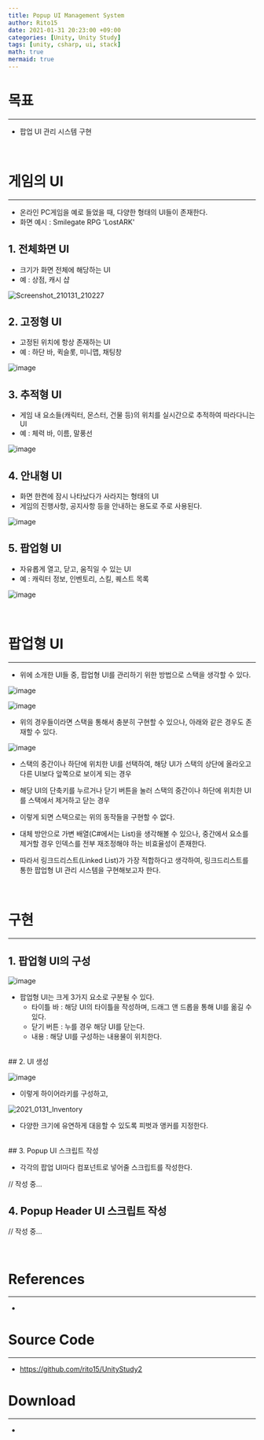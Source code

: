 ```yaml
---
title: Popup UI Management System
author: Rito15
date: 2021-01-31 20:23:00 +09:00
categories: [Unity, Unity Study]
tags: [unity, csharp, ui, stack]
math: true
mermaid: true
---
```


# 목표
---
- 팝업 UI 관리 시스템 구현

<br>

# 게임의 UI
---
- 온라인 PC게임을 예로 들었을 때, 다양한 형태의 UI들이 존재한다.
- 화면 예시 : Smilegate RPG 'LostARK'

## 1. 전체화면 UI
  - 크기가 화면 전체에 해당하는 UI
  - 예 : 상점, 캐시 샵

![Screenshot_210131_210227](https://user-images.githubusercontent.com/42164422/106383242-395f6080-6408-11eb-9e7e-2667a6ef85bf.jpg)

## 2. 고정형 UI
  - 고정된 위치에 항상 존재하는 UI
  - 예 : 하단 바, 퀵슬롯, 미니맵, 채팅창

![image](https://user-images.githubusercontent.com/42164422/106383370-d28e7700-6408-11eb-8c0f-26fc538cbf64.png)

## 3. 추적형 UI
  - 게임 내 요소들(캐릭터, 몬스터, 건물 등)의 위치를 실시간으로 추적하여 따라다니는 UI
  - 예 : 체력 바, 이름, 말풍선

![image](https://user-images.githubusercontent.com/42164422/106383331-a246d880-6408-11eb-9c9b-919bbc8394da.png)

## 4. 안내형 UI
  - 화면 한켠에 잠시 나타났다가 사라지는 형태의 UI
  - 게임의 진행사항, 공지사항 등을 안내하는 용도로 주로 사용된다.

![image](https://user-images.githubusercontent.com/42164422/106383348-b8549900-6408-11eb-807f-8b02ad7d2d7e.png)

## 5. 팝업형 UI
  - 자유롭게 열고, 닫고, 움직일 수 있는 UI
  - 예 : 캐릭터 정보, 인벤토리, 스킬, 퀘스트 목록

![image](https://user-images.githubusercontent.com/42164422/106383290-77f51b00-6408-11eb-9040-c7905a2b7b66.png)

<br>

# 팝업형 UI
---
- 위에 소개한 UI들 중, 팝업형 UI를 관리하기 위한 방법으로 스택을 생각할 수 있다.

![image](https://user-images.githubusercontent.com/42164422/106383438-4c266500-6409-11eb-910a-0f920f463360.png)

![image](https://user-images.githubusercontent.com/42164422/106383444-56486380-6409-11eb-9b99-421a310ee6c0.png)

- 위의 경우들이라면 스택을 통해서 충분히 구현할 수 있으나, 아래와 같은 경우도 존재할 수 있다.

![image](https://user-images.githubusercontent.com/42164422/106383565-29488080-640a-11eb-8b6d-8fa9ffc20ca9.png)

- 스택의 중간이나 하단에 위치한 UI를 선택하여, 해당 UI가 스택의 상단에 올라오고 다른 UI보다 앞쪽으로 보이게 되는 경우

- 해당 UI의 단축키를 누르거나 닫기 버튼을 눌러 스택의 중간이나 하단에 위치한 UI를 스택에서 제거하고 닫는 경우

- 이렇게 되면 스택으로는 위의 동작들을 구현할 수 없다.

- 대체 방안으로 가변 배열(C#에서는 List)을 생각해볼 수 있으나, 중간에서 요소를 제거할 경우 인덱스를 전부 재조정해야 하는 비효율성이 존재한다.

- 따라서 링크드리스트(Linked List)가 가장 적합하다고 생각하여, 링크드리스트를 통한 팝업형 UI 관리 시스템을 구현해보고자 한다.

<br>

# 구현
---
## 1. 팝업형 UI의 구성

![image](https://user-images.githubusercontent.com/42164422/106384032-56962e00-640c-11eb-9a30-75d20ab180dd.png)

- 팝업형 UI는 크게 3가지 요소로 구분될 수 있다.
  - 타이틀 바 : 해당 UI의 타이틀을 작성하며, 드래그 앤 드롭을 통해 UI를 옮길 수 있다.
  - 닫기 버튼 : 누를 경우 해당 UI를 닫는다.
  - 내용 : 해당 UI를 구성하는 내용물이 위치한다.

<br>
## 2. UI 생성

![image](https://user-images.githubusercontent.com/42164422/106385271-cc9d9380-6412-11eb-9d20-ccd28e724cc1.png)

- 이렇게 하이어라키를 구성하고,

![2021_0131_Inventory](https://user-images.githubusercontent.com/42164422/106384941-e8a03580-6410-11eb-9e6f-16dcfb47651c.gif)

- 다양한 크기에 유연하게 대응할 수 있도록 피벗과 앵커를 지정한다.

<br>
## 3. Popup UI 스크립트 작성

- 각각의 팝업 UI마다 컴포넌트로 넣어줄 스크립트를 작성한다.



// 작성 중...

## 4. Popup Header UI 스크립트 작성



// 작성 중...





<br>

# References
---
- 

# Source Code
---
- <https://github.com/rito15/UnityStudy2>

# Download
---
- 